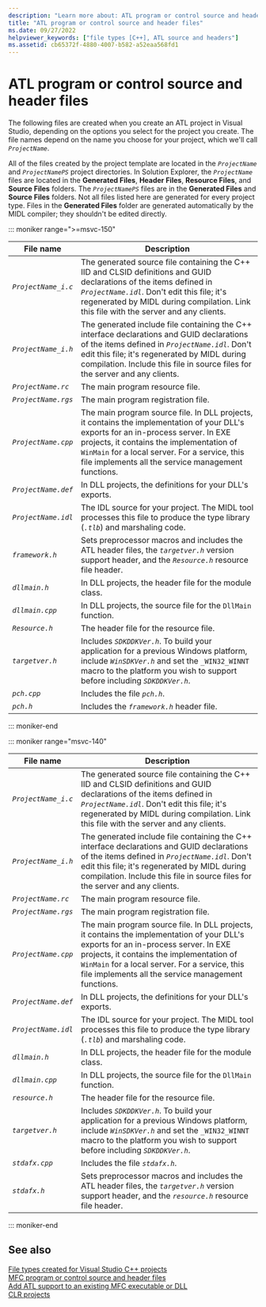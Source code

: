 ```yaml
---
description: "Learn more about: ATL program or control source and header files"
title: "ATL program or control source and header files"
ms.date: 09/27/2022
helpviewer_keywords: ["file types [C++], ATL source and headers"]
ms.assetid: cb65372f-4880-4007-b582-a52eaa568fd1
---
```

# ATL program or control source and header files

The following files are created when you create an ATL project in Visual Studio, depending on the options you select for the project you create. The file names depend on the name you choose for your project, which we'll call *`ProjectName`*.

All of the files created by the project template are located in the *`ProjectName`* and *`ProjectNamePS`* project directories. In Solution Explorer, the *`ProjectName`* files are located in the **Generated Files**, **Header Files**, **Resource Files**, and **Source Files** folders. The *`ProjectNamePS`* files are in the **Generated Files** and **Source Files** folders. Not all files listed here are generated for every project type. Files in the **Generated Files** folder are generated automatically by the MIDL compiler; they shouldn't be edited directly.

::: moniker range=">=msvc-150"

| File name | Description |
|--|--|
| *`ProjectName_i.c`* | The generated source file containing the C++ IID and CLSID definitions and GUID declarations of the items defined in *`ProjectName.idl`*. Don't edit this file; it's regenerated by MIDL during compilation. Link this file with the server and any clients. |
| *`ProjectName_i.h`* | The generated include file containing the C++ interface declarations and GUID declarations of the items defined in *`ProjectName.idl`*. Don't edit this file; it's regenerated by MIDL during compilation. Include this file in source files for the server and any clients. |
| *`ProjectName.rc`* | The main program resource file. |
| *`ProjectName.rgs`* | The main program registration file. |
| *`ProjectName.cpp`* | The main program source file. In DLL projects, it contains the implementation of your DLL's exports for an in-process server. In EXE projects, it contains the implementation of `WinMain` for a local server. For a service, this file implements all the service management functions. |
| *`ProjectName.def`* | In DLL projects, the definitions for your DLL's exports. |
| *`ProjectName.idl`* | The IDL source for your project. The MIDL tool processes this file to produce the type library (*`.tlb`*) and marshaling code. |
| *`framework.h`* | Sets preprocessor macros and includes the ATL header files, the *`targetver.h`* version support header, and the *`Resource.h`* resource file header. |
| *`dllmain.h`* | In DLL projects, the header file for the module class. |
| *`dllmain.cpp`* | In DLL projects, the source file for the `DllMain` function. |
| *`Resource.h`* | The header file for the resource file. |
| *`targetver.h`* | Includes *`SDKDDKVer.h`*. To build your application for a previous Windows platform, include *`WinSDKVer.h`* and set the `_WIN32_WINNT` macro to the platform you wish to support before including *`SDKDDKVer.h`*. |
| *`pch.cpp`* | Includes the file *`pch.h`*. |
| *`pch.h`* | Includes the *`framework.h`* header file. |

::: moniker-end

::: moniker range="msvc-140"

| File name | Description |
|--|--|
| *`ProjectName_i.c`* | The generated source file containing the C++ IID and CLSID definitions and GUID declarations of the items defined in *`ProjectName.idl`*. Don't edit this file; it's regenerated by MIDL during compilation. Link this file with the server and any clients. |
| *`ProjectName_i.h`* | The generated include file containing the C++ interface declarations and GUID declarations of the items defined in *`ProjectName.idl`*. Don't edit this file; it's regenerated by MIDL during compilation. Include this file in source files for the server and any clients. |
| *`ProjectName.rc`* | The main program resource file. |
| *`ProjectName.rgs`* | The main program registration file. |
| *`ProjectName.cpp`* | The main program source file. In DLL projects, it contains the implementation of your DLL's exports for an in-process server. In EXE projects, it contains the implementation of `WinMain` for a local server. For a service, this file implements all the service management functions. |
| *`ProjectName.def`* | In DLL projects, the definitions for your DLL's exports. |
| *`ProjectName.idl`* | The IDL source for your project. The MIDL tool processes this file to produce the type library (*`.tlb`*) and marshaling code. |
| *`dllmain.h`* | In DLL projects, the header file for the module class. |
| *`dllmain.cpp`* | In DLL projects, the source file for the `DllMain` function. |
| *`resource.h`* | The header file for the resource file. |
| *`targetver.h`* | Includes *`SDKDDKVer.h`*. To build your application for a previous Windows platform, include *`WinSDKVer.h`* and set the `_WIN32_WINNT` macro to the platform you wish to support before including *`SDKDDKVer.h`*. |
| *`stdafx.cpp`* | Includes the file *`stdafx.h`*. |
| *`stdafx.h`* | Sets preprocessor macros and includes the ATL header files, the *`targetver.h`* version support header, and the *`resource.h`* resource file header. |

::: moniker-end

## See also

[File types created for Visual Studio C++ projects](file-types-created-for-visual-cpp-projects.md)\
[MFC program or control source and header files](mfc-program-or-control-source-and-header-files.md)\
[Add ATL support to an existing MFC executable or DLL](../../mfc/reference/adding-atl-support-to-your-mfc-project.md)\
[CLR projects](files-created-for-clr-projects.md)
